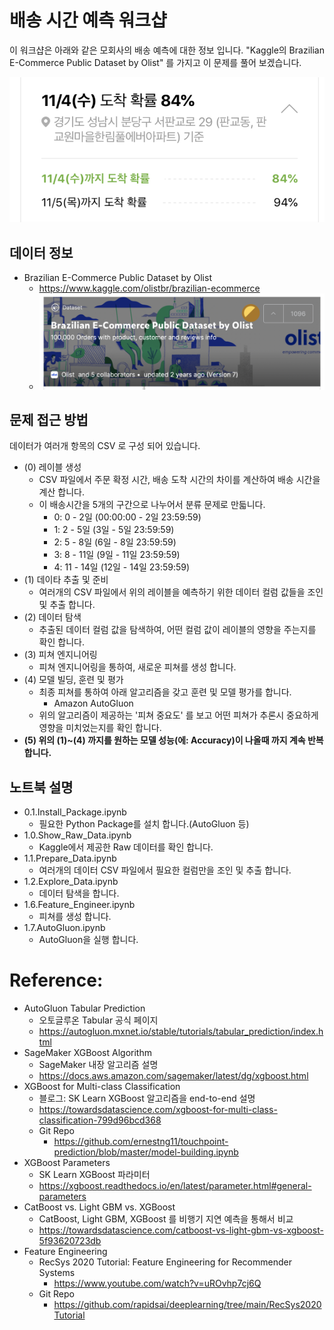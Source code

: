 # 배송 시간 예측 워크샵
이 워크샵은 아래와 같은 모회사의 배송 예측에 대한 정보 입니다. "Kaggle의 Brazilian E-Commerce Public Dataset by Olist" 를 가지고 이 문제를 풀어 보겠습니다.

![naver_delivery_prediction](brazil_ecommerce/img/naver_delivery_prediction.png)

## 데이터 정보
- Brazilian E-Commerce Public Dataset by Olist
    - https://www.kaggle.com/olistbr/brazilian-ecommerce
    - ![dataset_banner](brazil_ecommerce/img/dataset_banner.png)

## 문제 접근 방법
데이터가 여러개 항목의 CSV 로 구성 되어 있습니다.
- (0) 레이블 생성
    - CSV 파일에서 주문 확정 시간, 배송 도착 시간의 차이를 계산하여 배송 시간을 계산 합니다. 
    - 이 배송시간을 5개의 구간으로 나누어서 분류 문제로 만듧니다.
        - 0: 0 - 2일 (00:00:00 - 2일 23:59:59)
        - 1: 2 - 5일 (3일 - 5일 23:59:59) 
        - 2: 5 - 8일 (6일 - 8일 23:59:59)     
        - 3: 8 - 11일 (9일 - 11일 23:59:59)         
        - 4: 11 - 14일 (12일 - 14일 23:59:59)                 
- (1) 데이타 추출 및 준비    
    - 여러개의 CSV 파일에서 위의 레이블을 예측하기 위한 데이터 컬럼 값들을 조인 및 추출 합니다.
- (2) 데이터 탐색    
    - 추출된 데이터 컬럼 값을 탐색하여, 어떤 컬럼 값이 레이블의 영향을 주는지를 확인 합니다.
- (3) 피쳐 엔지니어링    
    - 피쳐 엔지니어링을 통하여, 새로운 피쳐를 생성 합니다.
- (4) 모델 빌딩, 훈련 및 평가    
    - 최종 피쳐를 통하여 아래 알고리즘을 갖고 훈련 및 모델 평가를 합니다.
        - Amazon AutoGluon
    - 위의 알고리즘이 제공하는 '피쳐 중요도' 를 보고 어떤 피쳐가 추론시 중요하게 영향을 미치었는지를 확인 합니다.
- **(5) 위의 (1)~(4) 까지를 원하는 모델 성능(에: Accuracy)이 나올때 까지 계속 반복 합니다.**        


## 노트북 설명
- 0.1.Install_Package.ipynb
    - 필요한 Python Package를 설치 합니다.(AutoGluon 등)
- 1.0.Show_Raw_Data.ipynb
    - Kaggle에서 제공한 Raw 데이터를 확인 합니다.
- 1.1.Prepare_Data.ipynb
    - 여러개의 데이터 CSV 파일에서 필요한 컬럼만을 조인 및 추출 합니다.
- 1.2.Explore_Data.ipynb
    - 데이터 탐색을 합니다.
- 1.6.Feature_Engineer.ipynb
    - 피쳐를 생성 합니다.
- 1.7.AutoGluon.ipynb
    - AutoGluon을 실행 합니다.

# Reference:

- AutoGluon Tabular Prediction
    - 오토글루온 Tabular 공식 페이지
    - https://autogluon.mxnet.io/stable/tutorials/tabular_prediction/index.html
- SageMaker XGBoost Algorithm
    - SageMaker 내장 알고리즘 설명
    - https://docs.aws.amazon.com/sagemaker/latest/dg/xgboost.html
- XGBoost for Multi-class Classification
    - 블로그: SK Learn XGBoost 알고리즘을 end-to-end 설명
    - https://towardsdatascience.com/xgboost-for-multi-class-classification-799d96bcd368
    - Git Repo
        - https://github.com/ernestng11/touchpoint-prediction/blob/master/model-building.ipynb
- XGBoost Parameters
    - SK Learn XGBoost 파라미터
    - https://xgboost.readthedocs.io/en/latest/parameter.html#general-parameters
- CatBoost vs. Light GBM vs. XGBoost
    - CatBoost, Light GBM, XGBoost 를 비행기 지연 예측을 통해서 비교
    - https://towardsdatascience.com/catboost-vs-light-gbm-vs-xgboost-5f93620723db
- Feature Engineering
    - RecSys 2020 Tutorial: Feature Engineering for Recommender Systems
        - https://www.youtube.com/watch?v=uROvhp7cj6Q
    - Git Repo
        - https://github.com/rapidsai/deeplearning/tree/main/RecSys2020Tutorial